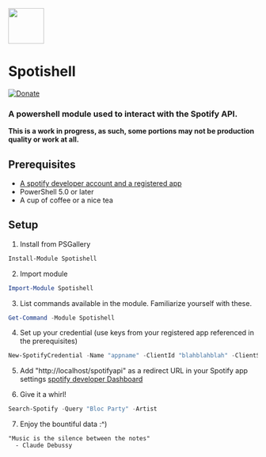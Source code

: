 <img src="https://i.imgur.com/plzJqJ0.png" height="72px">

# Spotishell

[![Donate](https://img.shields.io/badge/Donate-PayPal-green.svg?style=for-the-badge&logo=appveyor)](https://www.paypal.me/wardbox/5)

### A powershell module used to interact with the Spotify API.

**This is a work in progress, as such, some portions may not be production quality or work at all.**
## Prerequisites
* [A spotify developer account and a registered app](https://developer.spotify.com/documentation/web-api/quick-start/)
* PowerShell 5.0 or later
* A cup of coffee or a nice tea

## Setup
1. Install from PSGallery
```powershell
Install-Module Spotishell
```

2. Import module
```powershell
Import-Module Spotishell
```
3. List commands available in the module.  Familiarize yourself with these.
```powershell
Get-Command -Module Spotishell
```
4. Set up your credential (use keys from your registered app referenced in the prerequisites)
```powershell
New-SpotifyCredential -Name "appname" -ClientId "blahblahblah" -ClientSecret "blahblahblahblah"
```
5. Add "http://localhost/spotifyapi" as a redirect URL in your Spotify app settings
[spotify developer Dashboard](https://developer.spotify.com/dashboard)

6. Give it a whirl!
```powershell
Search-Spotify -Query "Bloc Party" -Artist
```
7. Enjoy the bountiful data :^)

```
"Music is the silence between the notes"
  - Claude Debussy
```
